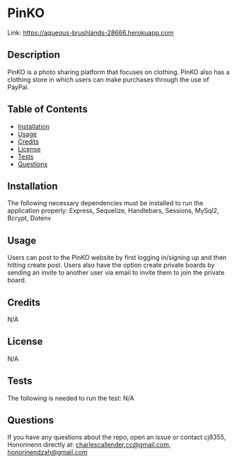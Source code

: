 # PinKO


Link: https://aqueous-brushlands-28666.herokuapp.com

## Description
PinKO is a photo sharing platform that focuses on clothing. PinKO also has a clothing store in which users can make purchases through the use of PayPal. 

## Table of Contents

- [Installation](#installation)
- [Usage](#usage)
- [Credits](#contributing)
- [License](#license)
- [Tests](#tests)
- [Questions](#git)

## Installation
The following necessary dependencies must be installed to run the
application properly: Express, Sequelize, Handlebars, Sessions, MySql2, Bcrypt, Dotenv

## Usage
Users can post to the PinKO website by first logging in/signing up and then hitting create post. Users also have the option create private boards by sending an invite to another user via email to invite them to join the private board.

## Credits
N/A

## License
N/A

## Tests
The following is needed to run the test: N/A

## Questions

If you have any questions about the repo, open an issue or contact cj8355, Honorinenn
directly at: charlescallender.cc@gmail.com, honorinendzah@gmail.com

